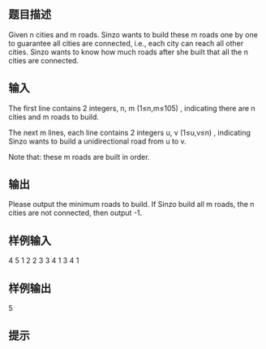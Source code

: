 ## 题目描述
Given n cities and m roads. Sinzo wants to build these m roads one by one to guarantee all cities are connected, i.e., each city can reach all other cities. Sinzo wants to know how much roads after she built that all the n cities are connected.

## 输入
The first line contains 2 integers, n, m (1≤n,m≤105)
, indicating there are n cities and m roads to build.

The next m lines, each line contains 2 integers u, v (1≤u,v≤n)
, indicating Sinzo wants to build a unidirectional road from u to v.

Note that: these m roads are built in order.

## 输出
Please output the minimum roads to build. If Sinzo build all m roads, the n cities are not connected, then output -1.
## 样例输入
4 5
1 2
2 3
3 4
1 3
4 1
## 样例输出
5
## 提示
